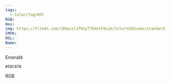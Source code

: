 ```yaml
---
tags:
  - Color/Tag/NTC
RGB:
Hex:
img: https://filedn.com/l0hpzxl1f01yT7GHxtF8cyk/Color%20Snake/standard_csv_to_svg/%23/50C878.svg
CMYK:
HSL:
Name:
---
```

Emerald
```palette
#50C878
```
RGB
